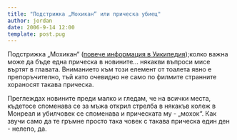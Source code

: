 ```yaml
---
title: "Подстрижка „Мохикан“ или прическа убиец"
author: jordan
date: 2006-9-14 12:00
template: post.pug
---
```


Подстрижка „Мохикан“ ([повече информация в
Уикипедия](http://en.wikipedia.org/wiki/Mohawk_hairstyle "Повече информация за прическата мохикан в уикипедия"));колко
важна може да бъде една прическа в новините… някакви въпроси мисе въртят
в главата. Вниманието към този елемент от тоалета явно е препоръчително,
тъй като очевидно не само по филмите странните хораносят такава
прическа.

Преглеждах новините преди малко и гледам, че на всички места, къдетосе
споменава се за мъжа открил стрелба в някакъв колеж в Монреал и
убилчовек се споменава и прическата му - „мохок“. Как звучи само
да те гръмне просто така човек с такава прическа един ден - нелепо, да.
